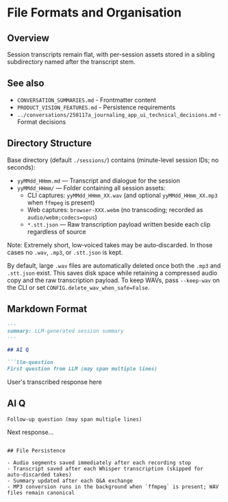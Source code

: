 # File Formats and Organisation

## Overview

Session transcripts remain flat, with per-session assets stored in a sibling subdirectory named after the transcript stem.

## See also

- `CONVERSATION_SUMMARIES.md` - Frontmatter content
- `PRODUCT_VISION_FEATURES.md` - Persistence requirements
- `../conversations/250117a_journaling_app_ui_technical_decisions.md` - Format decisions

## Directory Structure

Base directory (default `./sessions/`) contains (minute-level session IDs; no seconds):
- `yyMMdd_HHmm.md` — Transcript and dialogue for the session
- `yyMMdd_HHmm/` — Folder containing all session assets:
  - CLI captures: `yyMMdd_HHmm_XX.wav` (and optional `yyMMdd_HHmm_XX.mp3` when `ffmpeg` is present)
  - Web captures: `browser-XXX.webm` (no transcoding; recorded as `audio/webm;codecs=opus`)
  - `*.stt.json` — Raw transcription payload written beside each clip regardless of source

Note: Extremely short, low‑voiced takes may be auto‑discarded. In those cases no `.wav`, `.mp3`, or `.stt.json` is kept.

By default, large `.wav` files are automatically deleted once both the `.mp3` and `.stt.json` exist. This saves disk space while retaining a compressed audio copy and the raw transcription payload. To keep WAVs, pass `--keep-wav` on the CLI or set `CONFIG.delete_wav_when_safe=False`.

## Markdown Format

```markdown
---
summary: LLM-generated session summary
---

## AI Q

```llm-question
First question from LLM (may span multiple lines)
```

User's transcribed response here

## AI Q

```llm-question
Follow-up question (may span multiple lines)
```

Next response...
```

## File Persistence

- Audio segments saved immediately after each recording stop
- Transcript saved after each Whisper transcription (skipped for auto‑discarded takes)
- Summary updated after each Q&A exchange
- MP3 conversion runs in the background when `ffmpeg` is present; WAV files remain canonical
